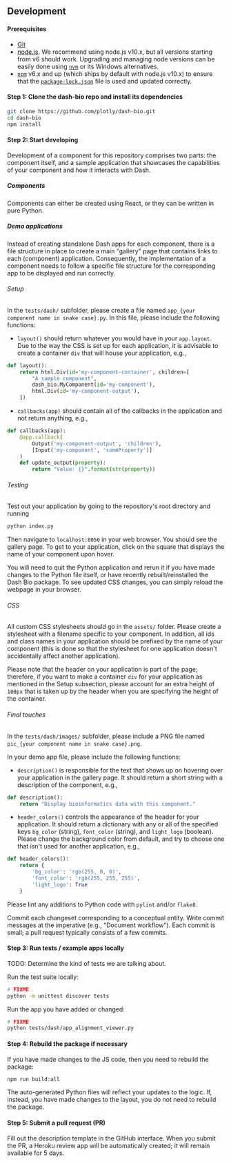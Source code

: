 ## Development

#### Prerequisites

- [Git](https://git-scm.com/)
- [node.js](https://nodejs.org/en/). We recommend using node.js v10.x, but all
  versions starting from v6 should work.  Upgrading and managing node versions
  can be easily done using [`nvm`](https://github.com/creationix/nvm) or its
  Windows alternatives.
- [`npm`](https://www.npmjs.com/) v6.x and up (which ships by default with
  node.js v10.x) to ensure that the
  [`package-lock.json`](https://docs.npmjs.com/files/package-lock.json) file is
  used and updated correctly.

#### Step 1: Clone the dash-bio repo and install its dependencies

```bash
git clone https://github.com/plotly/dash-bio.git
cd dash-bio
npm install
```

#### Step 2: Start developing

Development of a component for this repository comprises two parts:
the component itself, and a sample application that showcases the capabilities
of your component and how it interacts with Dash.

##### Components
Components can either be created using React, or they can be written in pure
Python.

##### Demo applications 
Instead of creating standalone Dash apps for each component, there is a file
structure in place to create a main "gallery" page that contains links to each
(component) application. Consequently, the implementation of a component needs
to follow a specific file structure for the corresponding app to be displayed
and run correctly.

###### Setup
In the `tests/dash/` subfolder, please create a file named
`app_{your component name in snake case}.py`. In this file, please include the
following functions:

* `layout()` should return whatever you would have in your `app.layout`. Due to
the way the CSS is set up for each application, it is advisable to create a
container `div` that will house your application, e.g.,
```python
def layout(): 
    return html.Div(id='my-component-container', children=[
        "A sample component", 
        dash_bio.MyComponent(id='my-component'),
        html.Div(id='my-component-output'),
    ])
```
* `callbacks(app)` should contain all of the callbacks in the application and
not return anything, e.g.,
```python 
def callbacks(app):
    @app.callback(
        Output('my-component-output', 'children'),
        [Input('my-component', 'someProperty')]
    )
    def update_output(property): 
        return "Value: {}".format(str(property))
```

###### Testing
Test out your application by going to the repository's root directory and
running

```bash
python index.py 
```
Then navigate to `localhost:8050` in your web browser. You should see the
gallery page. To get to your application, click on the square that displays the
name of your component upon hover.

You will need to quit the Python application and rerun it if you have made
changes to the Python file itself, or have recently rebuilt/reinstalled the
Dash Bio package. To see updated CSS changes, you can simply reload the webpage
in your browser.

###### CSS
All custom CSS stylesheets should go in the `assets/` folder. Please create a
stylesheet with a filename specific to your component. In addition, all ids and
class names in your application should be prefixed by the name of your
component (this is done so that the stylesheet for one application doesn't
accidentally affect another application).

Please note that the header on your application is part of the page; therefore,
if you want to make a container `div` for your application as mentioned in the
Setup subsection, please account for an extra height of `100px` that is taken
up by the header when you are specifying the height of the container.

###### Final touches 
In the `tests/dash/images/` subfolder, please include a PNG file named
`pic_{your component name in snake case}.png`.

In your demo app file, please include the following functions:
* `description()` is responsible for the text that shows up on hovering over
your application in the gallery page. It should return a short string with a
description of the component, e.g.,
```python
def description():
    return "Display bioinformatics data with this component."
```
* `header_colors()` controls the appearance of the header for your application.
It should return a dictionary with any or all of the specified keys `bg_color`
(string), `font_color` (string), and `light_logo` (boolean). Please change the
background color from default, and try to choose one that isn't used for
another application, e.g.,
```python 
def header_colors(): 
    return {
        'bg_color': 'rgb(255, 0, 0)',
        'font_color': 'rgb(255, 255, 255)',
        'light_logo': True
    }
```

Please lint any additions to Python code with `pylint` and/or `flake8`.

Commit each changeset corresponding to a conceptual entity.
Write commit messages at the imperative (e.g., "Document workflow").
Each commit is small; a pull request typically consists of a few commits.

#### Step 3: Run tests / example apps locally

TODO: Determine the kind of tests we are talking about.

Run the test suite locally:
```bash
# FIXME
python -m unittest discover tests
```

Run the app you have added or changed:
```bash
# FIXME
python tests/dash/app_alignment_viewer.py
```

#### Step 4: Rebuild the package if necessary

If you have made changes to the JS code, then you need to rebuild the package:

```bash
npm run build:all
```

The auto-generated Python files will reflect your updates to the logic.
If, instead, you have made changes to the layout, you do not need to rebuild
the package.

#### Step 5: Submit a pull request (PR)

Fill out the description template in the GitHub interface.
When you submit the PR, a Heroku review app will be automatically created; it
will remain available for 5 days.
